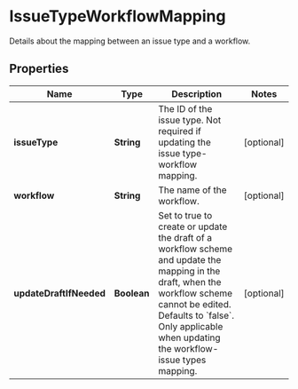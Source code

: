 

# IssueTypeWorkflowMapping

Details about the mapping between an issue type and a workflow.

## Properties

| Name | Type | Description | Notes |
|------------ | ------------- | ------------- | -------------|
|**issueType** | **String** | The ID of the issue type. Not required if updating the issue type-workflow mapping. |  [optional] |
|**workflow** | **String** | The name of the workflow. |  [optional] |
|**updateDraftIfNeeded** | **Boolean** | Set to true to create or update the draft of a workflow scheme and update the mapping in the draft, when the workflow scheme cannot be edited. Defaults to &#x60;false&#x60;. Only applicable when updating the workflow-issue types mapping. |  [optional] |



